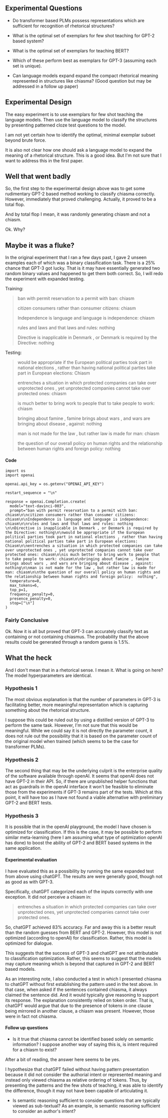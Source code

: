 ## Experimental Questions

- Do transformer based PLMs possess representations which are sufficient for recognition of rhetorical structures?

- What is the optimal set of exemplars for few shot teaching for GPT-2 based system?
- What is the optimal set of exemplars for teaching BERT?
- Which of these perform best as exemplars for GPT-3 (assuming each set is unique). 

- Can language models expand expand the compact rhetorical meaning represented in structures like chiasma? (Good question but may be addressed in a follow up paper)

## Experimental Design

The easy experiment is to use exemplars for few shot teaching the language models. Then use the language model to classify the structures by presenting patterned cloze test questions to the model.

I am not yet certain how to identify the optimal, minimal exemplar subset beyond brute force. 

It is also not clear how one should ask a language model to expand the meaning of a rhetorical structure. This is a good idea. But I'm not sure that I want to address this in the first paper. 

## Well that went badly

So, the first step to the experimental design above was to get some rudimentary GPT-2 based method working to classify chiasma correctly. However, immediately that proved challenging. Actually, it proved to be a total flop. 

And by total flop I mean, it was randomly generating chiasm and not a chiasm. 

Ok. Why?


## Maybe it was a fluke?

In the original experiment that I ran a few days past, I gave 2 unseen examples each of which was a binary classification task. There is a 25% chance that GPT-3 got lucky. That is it may have essentially generated two random binary values and happened to get them both correct. So, I will redo the experiment with expanded testing. 

Training: 
> 
> ban with permit reservation to a permit with ban: chiasm
> 
> citizen consumers rather than consumer citizens: chiasm
> 
> Independence is language and language is independence: chiasm
> 
> rules and laws and that laws and rules: nothing 
> 
> Directive is inapplicable in Denmark , or Denmark is required by the Directive: nothing
> 

Testing:
> 
> would be appropriate if the European political parties took part in national elections , rather than having national political parties take part in European elections: Chiasm
> 
> entrenches a situation in which protected companies can take over unprotected ones , yet unprotected companies cannot take over protected ones: chiasm
> 
> is much better to bring work to people that to take people to work: chiasm
> 
> bringing about famine , famine brings about wars , and wars are bringing about disease , against: nothing
> 
> man is not made for the law , but rather law is made for man: chiasm
> 
> the question of our overall policy on human rights and the relationship between human rights and foreign policy:  nothing


#### Code

````
import os
import openai

openai.api_key = os.getenv("OPENAI_API_KEY")

restart_sequence = "\n"

response = openai.Completion.create(
  model="text-davinci-003",
  prompt="ban with permit reservation to a permit with ban: chiasm\n\ncitizen consumers rather than consumer citizens: chiasm\n\nIndependence is language and language is independence: chiasm\n\nrules and laws and that laws and rules: nothing \n\nDirective is inapplicable in Denmark , or Denmark is required by the Directive: nothing\n\nwould be appropriate if the European political parties took part in national elections , rather than having national political parties take part in European elections: Chiasm\n\nentrenches a situation in which protected companies can take over unprotected ones , yet unprotected companies cannot take over protected ones: chiasm\n\nis much better to bring work to people that to take people to work: chiasm\n\nbringing about famine , famine brings about wars , and wars are bringing about disease , against: nothing\n\nman is not made for the law , but rather law is made for man: chiasm\n\nthe question of our overall policy on human rights and the relationship between human rights and foreign policy:  nothing",
  temperature=0,
  max_tokens=6,
  top_p=1,
  frequency_penalty=0,
  presence_penalty=0,
  stop=["\n"]
)
````

### Fairly Conclusive

Ok. Now it is all but proved that GPT-3 can accurately classify text as containing or not containing chiasmus. The probability that the above results could be generated through a random guess is 1.5%. 


## What the heck

And I don't mean that in a rhetorical sense. I mean it. What is going on here? The model hyperparameters are identical. 


### Hypothesis 1

The most obvious explanation is that the number of parameters in GPT-3 is facilitating better, more meaningful representation which is capturing something about the rhetorical structure. 

I suppose this could be ruled out by using a distilled version of GPT-3 to perform the same task. However, I'm not sure that this would be meaningful. While we could say it is not directly the parameter count, it does not rule out the possibility that it is based on the parameter count of the original model when trained (which seems to be the case for transformer PLMs). 


### Hypothesis 2

The second thing that may be the underlying culprit is the enterprise quality of the software available through openAI. It seems that openAI does not have GPT-2 in their API. So, if there are unpublished helper functions that act as guardrails in the openAI interface it won't be feasible to eliminate those from the experiments if GPT-3 remains part of the tests. Which at this point, it will have too as I have not found a viable alternative with preliminary GPT-2 and BERT tests. 


### Hypothesis 3

It is possible that in the openAI playground, the model I have chosen is optimized for classification. If this is the case, it may be possible to perform similar meta-learning (here I am assuming what type of optimization openAI has done) to boost the ability of GPT-2 and BERT based systems in the same application.

#### Experimental evaluation

I have evaluated this as a possibility by running the same expanded test from above using chatGPT. The results are were generally good, though not as good as with GPT-3. 

Specifically, chatGPT categorized each of the inputs correctly with one exception. It did not perceive a chiasm in: 

> entrenches a situation in which protected companies can take over unprotected ones, yet unprotected companies cannot take over protected ones.

So, chatGPT achieved 83% accuracy. Far and away this is a better result than the random guesses from BERT and GPT-2. However, this model is not optimized (according to openAI) for classification. Rather, this model is optimized for dialogue. 

This suggests that the success of GPT-3 and chatGPT are not attributable to classification optimization. Rather, this seems to suggest that the models may capture meaning which is beyond that captured in GPT-2 and BERT based models.

As an interesting note, I also conducted a test in which I presented chiasma to chatGPT without first establishing the pattern used in the test above. In that case, when asked if the sentences contained chiasma, it always claimed the sentence did. And it would typically give reasoning to support its response. The explanation consistently relied on token order. That is, chatGPT would argue that due to the presence of tokens in one clause being mirrored in another clause, a chiasm was present. However, those were in fact not chiasma. 

#### Follow up questions

- Is it true that chiasma cannot be identified based solely on semantic information? I suppose another way of saying this is, is intent required for a chiasm to exist? 

After a bit of reading, the answer here seems to be yes. 

I hypothesize that chatGPT failed without having pattern presentation because it did not consider the authorial intent or represented meaning and instead only viewed chiasma as relative ordering of tokens. Thus, by presenting the patterns and the few shots of teaching, it was able to identify the difference, though it may not have been capable of articulating it. 

- Is semantic reasoning sufficient to consider questions that are typically viewed as sub-textual? As an example, is semantic reasoning sufficient to consider an author's intent?








